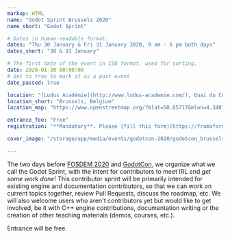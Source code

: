 ```yaml
---
markup: HTML
name: "Godot Sprint Brussels 2020"
name_short: "Godot Sprint"

# Dates in human-readable format.
dates: "Thu 30 January & Fri 31 January 2020, 9 am - 6 pm both days"
dates_short: "30 & 31 January"

# The first date of the event in ISO format, used for sorting.
date: 2020-01-30 00:00:00
# Set to true to mark it as a past event
date_passed: true

location: "[Ludus Académie](http://www.ludus-academie.com/), Quai du Commerce, 48, 1000 Brussels, Belgium"
location_short: "Brussels, Belgium"
location_map: "https://www.openstreetmap.org/?mlat=50.85717&mlon=4.34818#map=19/50.85717/4.34818"

entrance_fee: "Free"
registration: "**Mandatory**. Please [fill this form](https://framaforms.org/registration-for-godotcon-godot-sprint-brussels-2020-1575555632) ASAP so that we know who will be there and can organize the event accordingly."

cover_image: "/storage/app/media/events/godotcon-2020/godotcon_brussels_banner_2020.png"

---
```


<p>
	The two days before <a href="#fosdem">FOSDEM 2020</a> and <a href="#godotcon">GodotCon</a>, we organize what
	we call the Godot Sprint, with the intent for contributors to meet IRL and <em>get some work done</em>! This
	contributor sprint will be primarily intended for existing engine and documentation contributors, so that we
	can work on current topics together, review Pull Requests, discuss the roadmap, etc. We will also welcome users
	who aren't contributors yet but would like to get involved, be it with C++ engine contributions, documentation
	writing or the creation of other teaching materials (demos, courses, etc.).
</p>

<p>Entrance will be free.</p>
